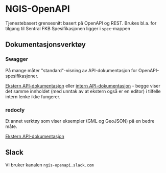 # NGIS-OpenAPI
Tjenestebasert grensesnitt basert på OpenAPI og REST.
Brukes bl.a. for tilgang til Sentral FKB
Spesifikasjonen ligger i `spec`-mappen

## Dokumentasjonsverktøy

### Swagger

På mange måter "standard"-visning av API-dokumentasjon for OpenAPI-spesifikasjoner.

[Ekstern API-dokumentasjon](http://editor.swagger.io/?url=https://raw.githubusercontent.com/kartverket/SFKB-API/master/spec/openapi.yaml) eller
[intern API-dokumentasjon](https://gitcdn.link/repo/kartverket/SFKB-API/master/dist/index.html) - begge viser det samme innholdet (med unntak av at ekstern også er en editor) i tilfelle intern lenke ikke fungerer.

### redocly

Et annet verktøy som viser eksempler (GML og GeoJSON) på en bedre måte.

[Ekstern API-dokumentasjon](http://redocly.github.io/redoc/?url=https://raw.githubusercontent.com/kartverket/SFKB-API/master/spec/openapi.yaml&nocors)

## Slack

Vi bruker kanalen `ngis-openapi.slack.com`

